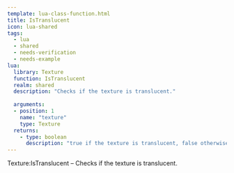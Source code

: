 ```yaml
---
template: lua-class-function.html
title: IsTranslucent
icon: lua-shared
tags:
  - lua
  - shared
  - needs-verification
  - needs-example
lua:
  library: Texture
  function: IsTranslucent
  realm: shared
  description: "Checks if the texture is translucent."
  
  arguments:
  - position: 1
    name: "texture"
    type: Texture
  returns:
    - type: boolean
      description: "true if the texture is translucent, false otherwise."
---
```


<div class="lua__search__keywords">
Texture:IsTranslucent &#x2013; Checks if the texture is translucent.
</div>
